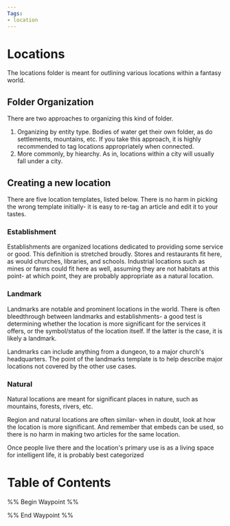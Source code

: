 ```yaml
---
Tags:
- location
---
```

# Locations
The locations folder is meant for outlining various locations within a fantasy world. 
## Folder Organization
There are two approaches to organizing this kind of folder.
1. Organizing by entity type. Bodies of water get their own folder, as do settlements, mountains, etc. If you take this approach, it is highly recommended to tag locations appropriately when connected.
2. More commonly, by hiearchy. As in, locations within a city will usually fall under a city.
## Creating a new location
There are five location templates, listed below. There is no harm in picking the wrong template initially- it is easy to re-tag an article and edit it to your tastes.
###  Establishment
Establishments are organized locations dedicated to providing some service or good. This definition is stretched broudly. Stores and restaurants fit here, as would churches, libraries, and schools. Industrial locations such as mines or farms could fit here as well, assuming they are not habitats at this point- at which point, they are probably appropriate as a natural location.
### Landmark
Landmarks are notable and prominent locations in the world. There is often bleedthrough between landmarks and establishments- a good test is determining whether the location is more significant for the services it offers, or the symbol/status of the location itself. If the latter is the case, it is likely a landmark. 

Landmarks can include anything from a dungeon, to a major church's headquarters. The point of the landmarks template is to help describe major locations not covered by the other use cases.
### Natural
Natural locations are meant for significant places in nature, such as mountains, forests, rivers, etc.

Region and natural locations are often similar- when in doubt, look at how the location is more significant. And remember that embeds can be used, so there is no harm in making two articles for the same location.

Once people live there and the location's primary use is as a living space for intelligent life, it is probably best categorized 
# Table of Contents
%% Begin Waypoint %%


%% End Waypoint %%
